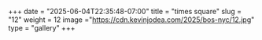 +++
date = "2025-06-04T22:35:48-07:00"
title = "times square"
slug = "12"
weight = 12
image ="https://cdn.kevinjodea.com/2025/bos-nyc/12.jpg"
type = "gallery"
+++
